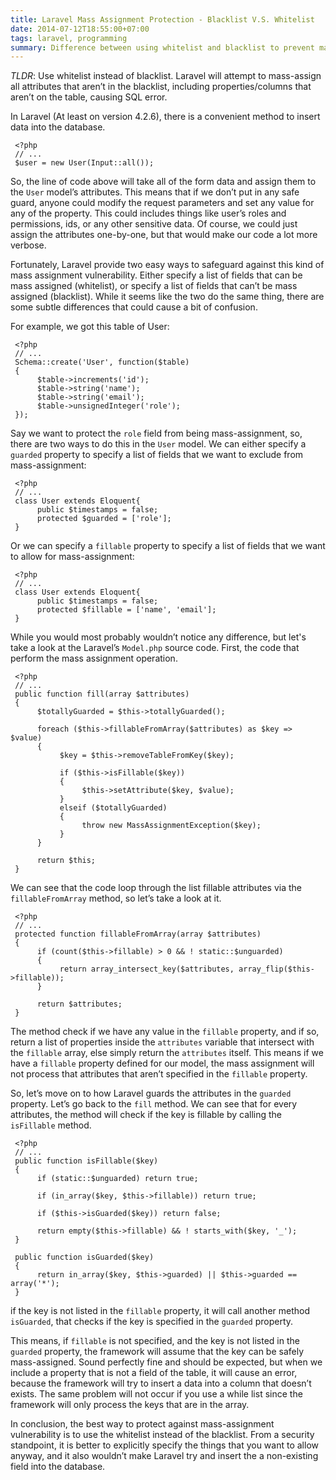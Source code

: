 ```yaml
---
title: Laravel Mass Assignment Protection - Blacklist V.S. Whitelist
date: 2014-07-12T18:55:00+07:00
tags: laravel, programming
summary: Difference between using whitelist and blacklist to prevent mass-assignment vulnerability in Laravel.
---
```


*TLDR*: Use whitelist instead of blacklist. Laravel will attempt to mass-assign all attributes that aren’t in the blacklist, including properties/columns that aren’t on the table, causing SQL error.

In Laravel (At least on version 4.2.6), there is a convenient method to insert data into the database.

     <?php
     // ...
     $user = new User(Input::all());

So, the line of code above will take all of the form data and assign them to the `User` model’s attributes. This means that if we don’t put in any safe guard, anyone could modify the request parameters and set any value for any of the property. This could includes things like user’s roles and permissions, ids, or any other sensitive data. Of course, we could just assign the attributes one-by-one, but that would make our code a lot more verbose.

Fortunately, Laravel provide two easy ways to safeguard against this kind of mass assignment vulnerability. Either specify a list of fields that can be mass assigned (whitelist), or specify a list of fields that can’t be mass assigned (blacklist). While it seems like the two do the same thing, there are some subtle differences that could cause a bit of confusion.

For example, we got this table of User:

     <?php
     // ...
     Schema::create('User', function($table)
     {
          $table->increments('id');
          $table->string('name');
          $table->string('email');
          $table->unsignedInteger('role');
     });

Say we want to protect the `role` field from being mass-assignment, so, there are two ways to do this in the `User` model. We can either specify a `guarded` property to specify a list of fields that we want to exclude from mass-assignment:

     <?php
     // ...
     class User extends Eloquent{
          public $timestamps = false;
          protected $guarded = ['role'];
     }

Or we can specify a `fillable` property to specify a list of fields that we want to allow for mass-assignment:

     <?php
     // ...
     class User extends Eloquent{
          public $timestamps = false;
          protected $fillable = ['name', 'email'];
     }

While you would most probably wouldn’t notice any difference, but let's take a look at the Laravel’s `Model.php` source code. First, the code that perform the mass assignment operation.

     <?php
     // ...
     public function fill(array $attributes)
     {
          $totallyGuarded = $this->totallyGuarded();

          foreach ($this->fillableFromArray($attributes) as $key => $value)
          {
               $key = $this->removeTableFromKey($key);

               if ($this->isFillable($key))
               {
                    $this->setAttribute($key, $value);
               }
               elseif ($totallyGuarded)
               {
                    throw new MassAssignmentException($key);
               }
          }

          return $this;
     }

We can see that the code loop through the list fillable attributes via the `fillableFromArray` method, so let’s take a look at it.

     <?php
     // ...
     protected function fillableFromArray(array $attributes)
     {
          if (count($this->fillable) > 0 && ! static::$unguarded)
          {
               return array_intersect_key($attributes, array_flip($this->fillable));
          }

          return $attributes;
     }

The method check if we have any value in the `fillable` property, and if so, return a list of properties inside the `attributes` variable that intersect with the `fillable` array, else simply return the `attributes` itself. This means if we have a `fillable` property defined for our model, the mass assignment will not process that attributes that aren’t specified in the `fillable` property.

So, let’s move on to how Laravel guards the attributes in the `guarded` property. Let’s go back to the `fill` method. We can see that for every attributes, the method will check if the key is fillable by calling the `isFillable` method.

     <?php
     // ...
     public function isFillable($key)
     {
          if (static::$unguarded) return true;

          if (in_array($key, $this->fillable)) return true;

          if ($this->isGuarded($key)) return false;

          return empty($this->fillable) && ! starts_with($key, '_');
     }

     public function isGuarded($key)
     {
          return in_array($key, $this->guarded) || $this->guarded == array('*');
     }

if the key is not listed in the `fillable` property,  it will call another method `isGuarded`, that checks if the key is specified in the `guarded` property.

This means, if `fillable` is not specified, and the key is not listed in the `guarded` property, the framework will assume that the key can be safely mass-assigned. Sound perfectly fine and should be expected, but when we include a property that is not a field of the table, it will cause an error, because the framework will try to insert a data into a column that doesn’t exists. The same problem will not occur if you use a while list since the framework will only process the keys that are in the array.

In conclusion, the best way to protect against mass-assignment vulnerability is to use the whitelist instead of the blacklist. From a security standpoint, it is better to explicitly specify the things that you want to allow anyway, and it also wouldn’t make Laravel try and insert the a non-existing field into the database.
